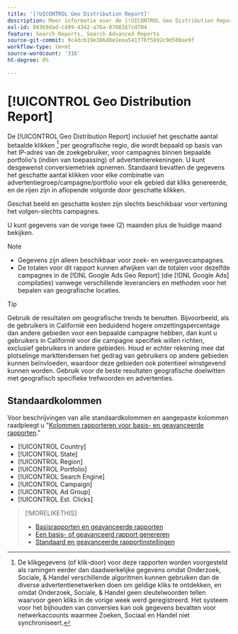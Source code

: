 ```yaml
---
title: '[!UICONTROL Geo Distribution Report]'
description: Meer informatie over de [!UICONTROL Geo Distribution Report].
exl-id: 08369dad-c499-4342-a76a-0708167cd704
feature: Search Reports, Search Advanced Reports
source-git-commit: 9c4dcb19e386d8e1eea541776f5b92c9d500ae9f
workflow-type: tm+mt
source-wordcount: '316'
ht-degree: 0%

---
```


# [!UICONTROL Geo Distribution Report]

De [!UICONTROL Geo Distribution Report] inclusief het geschatte aantal betaalde klikken [^1] per geografische regio, die wordt bepaald op basis van het IP-adres van de zoekgebruiker, voor campagnes binnen bepaalde portfolio&#39;s (indien van toepassing) of advertentierekeningen. U kunt desgewenst conversiemetriek opnemen. Standaard bevatten de gegevens het geschatte aantal klikken voor elke combinatie van advertentiegroep/campagne/portfolio voor elk gebied dat kliks genereerde, en de rijen zijn in aflopende volgorde door geschatte klikken.

Geschat beeld en geschatte kosten zijn slechts beschikbaar voor vertoning het volgen-slechts campagnes.

U kunt gegevens van de vorige twee (2) maanden plus de huidige maand bekijken.

>[!NOTE]
>
>* Gegevens zijn alleen beschikbaar voor zoek- en weergavecampagnes.
>* De totalen voor dit rapport kunnen afwijken van de totalen voor dezelfde campagnes in de [!DNL Google Ads Geo Report] (die [!DNL Google Ads] compilaties) vanwege verschillende leveranciers en methoden voor het bepalen van geografische locaties.

>[!TIP]
>
>Gebruik de resultaten om geografische trends te benutten. Bijvoorbeeld, als de gebruikers in Californië een beduidend hogere omzettingspercentage dan andere gebieden voor een bepaalde campagne hebben, dan kunt u gebruikers in Californië voor die campagne specifiek willen richten, exclusief gebruikers in andere gebieden. Houd er echter rekening mee dat plotselinge markttendensen het gedrag van gebruikers op andere gebieden kunnen beïnvloeden, waardoor deze gebieden ook potentieel winstgevend kunnen worden. Gebruik voor de beste resultaten geografische doelwitten met geografisch specifieke trefwoorden en advertenties.

[^1]: De klikgegevens (of klik-door) voor deze rapporten worden voorgesteld als ramingen eerder dan daadwerkelijke gegevens omdat Onderzoek, Sociale, &amp; Handel verschillende algoritmen kunnen gebruiken dan de diverse advertentienetwerken doen om geldige kliks te ontdekken, en omdat Onderzoek, Sociale, &amp; Handel geen sleutelwoorden tellen waarvoor geen kliks in de vorige week werd geregistreerd. Het systeem voor het bijhouden van conversies kan ook gegevens bevatten voor netwerkaccounts waarmee Zoeken, Sociaal en Handel niet synchroniseert.

## Standaardkolommen

Voor beschrijvingen van alle standaardkolommen en aangepaste kolommen raadpleegt u &quot;[Kolommen rapporteren voor basis- en geavanceerde rapporten](basic-advanced-report-columns.md).&quot;

* [!UICONTROL Country]
* [!UICONTROL State]
* [!UICONTROL Region]
* [!UICONTROL Portfolio]
* [!UICONTROL Search Engine]
* [!UICONTROL Campaign]
* [!UICONTROL Ad Group]
* [!UICONTROL Est. Clicks]

>[!MORELIKETHIS]
>
>* [Basisrapporten en geavanceerde rapporten](basic-advanced-report-about.md)
>* [Een basis- of geavanceerd rapport genereren](basic-advanced-report-generate.md)
>* [Standaard en geavanceerde rapportinstellingen](basic-advanced-report-settings.md)
